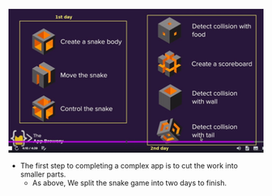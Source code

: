 ![alt](pic/01.jpg)

- The first step to completing a complex app is to cut the work into smaller parts.
  - As above, We split the snake game into two days to finish.
